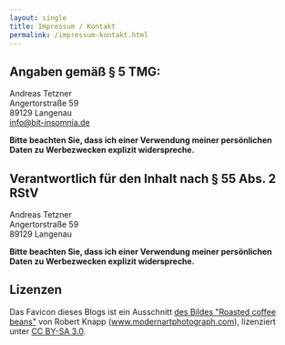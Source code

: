 ```yaml
---
layout: single
title: Impressum / Kontakt
permalink: /impressum-kontakt.html
---
```


## Angaben gemäß § 5 TMG:
Andreas Tetzner  
Angertorstraße 59  
89129 Langenau  
[info@bit-insomnia.de](mailto:info@bit-insomnia.de)

**Bitte beachten Sie, dass ich einer Verwendung meiner persönlichen Daten zu Werbezwecken explizit widerspreche.**

## Verantwortlich für den Inhalt nach § 55 Abs. 2 RStV
Andreas Tetzner  
Angertorstraße 59  
89129 Langenau  

**Bitte beachten Sie, dass ich einer Verwendung meiner persönlichen Daten zu Werbezwecken explizit widerspreche.**

## Lizenzen
Das Favicon dieses Blogs ist ein Ausschnitt [des Bildes "Roasted coffee beans"](https://en.wikipedia.org/wiki/Coffee_bean#/media/File:Coffee_Beans_Photographed_in_Macro.jpg) von Robert Knapp (www.modernartphotograph.com), lizenziert unter [CC BY-SA 3.0](http://creativecommons.org/licenses/by-sa/3.0).